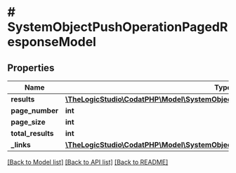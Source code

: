 # # SystemObjectPushOperationPagedResponseModel

## Properties

Name | Type | Description | Notes
------------ | ------------- | ------------- | -------------
**results** | [**\TheLogicStudio\CodatPHP\Model\SystemObjectPushOperation[]**](SystemObjectPushOperation.md) |  | [optional]
**page_number** | **int** |  | [optional]
**page_size** | **int** |  | [optional]
**total_results** | **int** |  | [optional]
**_links** | [**\TheLogicStudio\CodatPHP\Model\SystemObjectPushOperationPagedResponseLinksModel**](SystemObjectPushOperationPagedResponseLinksModel.md) |  | [optional]

[[Back to Model list]](../../README.md#models) [[Back to API list]](../../README.md#endpoints) [[Back to README]](../../README.md)
